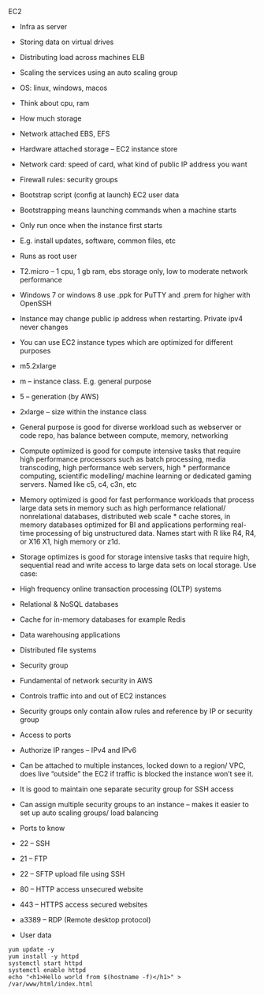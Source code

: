 EC2
* Infra as server
* Storing data on virtual drives
* Distributing load across machines ELB
* Scaling the services using an auto scaling group
* OS: linux, windows, macos
* Think about cpu, ram
* How much storage
* Network attached EBS, EFS
* Hardware attached storage – EC2 instance store
* Network card: speed of card, what kind of public IP address you want
* Firewall rules: security groups
* Bootstrap script (config at launch) EC2 user data
* Bootstrapping means launching commands when a machine starts
* Only run once when the instance first starts
* E.g. install updates, software, common files, etc
* Runs as root user
* T2.micro – 1 cpu, 1 gb ram, ebs storage only, low to moderate network performance
* Windows 7 or windows 8 use .ppk for PuTTY and .prem for higher with OpenSSH
* Instance may change public ip address when restarting. Private ipv4 never changes
* You can use EC2 instance types which are optimized for different purposes
* m5.2xlarge
* m – instance class. E.g. general purpose
* 5 – generation (by AWS)
* 2xlarge – size within the instance class
* General purpose is good for diverse workload such as webserver or code repo, has balance between compute, memory, networking
* Compute optimized is good for compute intensive tasks that require high performance processors such as batch processing, media transcoding, high performance web servers, high * performance computing, scientific modelling/ machine learning or dedicated gaming servers. Named like c5, c4, c3n, etc
* Memory optimized is good for fast performance workloads that process large data sets in memory such as high performance relational/ nonrelational databases, distributed web scale * cache stores, in memory databases optimized for BI and applications performing real-time processing of big unstructured data. Names start with R like R4, R4, or X16 X1, high memory or z1d.
* Storage optimizes is good for storage intensive tasks that require high, sequential read and write access to large data sets on local storage.
Use case:
* High frequency online transaction processing (OLTP) systems
* Relational & NoSQL databases
* Cache for in-memory databases for example Redis
* Data warehousing applications
* Distributed file systems
* Security group
* Fundamental of network security in AWS
* Controls traffic into and out of EC2 instances
* Security groups only contain allow rules and reference by IP or security group
* Access to ports
* Authorize IP ranges – IPv4 and IPv6
* Can be attached to multiple instances, locked down to a region/ VPC, does live “outside” the EC2 if traffic is blocked the instance won’t see it.
* It is good to maintain one separate security group for SSH access
* Can assign multiple security groups to an instance – makes it easier to set up auto scaling groups/ load balancing
* Ports to know
* 22 – SSH
* 21 – FTP
* 22 – SFTP upload file using SSH
* 80 – HTTP access unsecured website
* 443 – HTTPS access secured websites
* a3389 – RDP (Remote desktop protocol)

* User data
```
yum update -y
yum install -y httpd
systemctl start httpd
systemctl enable httpd
echo "<h1>Hello world from $(hostname -f)</h1>" > /var/www/html/index.html
```